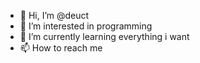 - 👋 Hi, I’m @deuct
- 👀 I’m interested in programming
- 🌱 I’m currently learning everything i want
- 📫 How to reach me <!coming soon>

<!---
deuct/deuct is a ✨ special ✨ repository because its `README.md` (this file) appears on your GitHub profile.
You can click the Preview link to take a look at your changes.
--->

